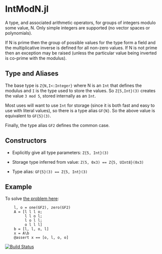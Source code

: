 # IntModN.jl

A type, and associated arithmetic operators, for groups of integers modulo
some value, N.  Only simple integers are supported (no vector spaces or
polynomials).

If N is prime then the group of possible values for the type form a field and
the multiplicative inverse is defined for all non-zero values.  If N is not
prime then an exception may be raised (unless the particular value being
inverted is co-prime with the modulus).

## Type and Aliases

The base type is `Z{N,I<:Integer}` where N is an `Int` that defines the
modulus and `I` is the type used to store the values.  So `Z{5,Int}(3)`
creates the value `3 mod 5`, stored internally as an `Int`.

Most uses will want to use `Int` for storage (since it is both fast and easy
to use with literal values), so there is a type alias `GF{N}`.  So the above
value is equivalent to `GF{5}(3)`.

Finally, the type alias `GF2` defines the common case.

## Constructors

* Explicitly give all type parameters: `Z{5, Int}(3)`

* Storage type inferred from value: `Z(5, 0x3) == Z{5, UInt8}(0x3)`

* Type alias: `GF{5}(3) == Z{5, Int}(3)`

## Example

To solve [the problem
here](http://math.stackexchange.com/questions/169921/how-to-solve-system-of-linear-equations-of-xor-operation):

```
    l, o = one(GF2), zero(GF2)
    A = [l l l o; 
         l l o l;
         l o l l;
         o l l l]
    b = [l, l, o, l]
    x = A\b
    @assert x == [o, l, o, o]
```

[![Build Status](https://travis-ci.org/andrewcooke/IntModN.jl.png)](https://travis-ci.org/andrewcooke/IntModN.jl)
